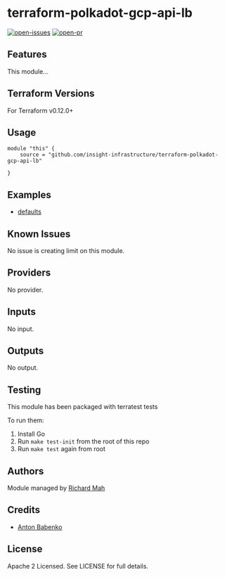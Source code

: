 # terraform-polkadot-gcp-api-lb

[![open-issues](https://img.shields.io/github/issues-raw/insight-infrastructure/terraform-polkadot-gcp-api-lb?style=for-the-badge)](https://github.com/insight-infrastructure/terraform-polkadot-gcp-api-lb/issues)
[![open-pr](https://img.shields.io/github/issues-pr-raw/insight-infrastructure/terraform-polkadot-gcp-api-lb?style=for-the-badge)](https://github.com/insight-infrastructure/terraform-polkadot-gcp-api-lb/pulls)

## Features

This module...

## Terraform Versions

For Terraform v0.12.0+

## Usage

```
module "this" {
    source = "github.com/insight-infrastructure/terraform-polkadot-gcp-api-lb"

}
```
## Examples

- [defaults](https://github.com/insight-infrastructure/terraform-polkadot-gcp-api-lb/tree/master/examples/defaults)

## Known  Issues
No issue is creating limit on this module.

<!-- BEGINNING OF PRE-COMMIT-TERRAFORM DOCS HOOK -->
## Providers

No provider.

## Inputs

No input.

## Outputs

No output.

<!-- END OF PRE-COMMIT-TERRAFORM DOCS HOOK -->

## Testing
This module has been packaged with terratest tests

To run them:

1. Install Go
2. Run `make test-init` from the root of this repo
3. Run `make test` again from root

## Authors

Module managed by [Richard Mah](https://github.com/shinyfoil)

## Credits

- [Anton Babenko](https://github.com/antonbabenko)

## License

Apache 2 Licensed. See LICENSE for full details.